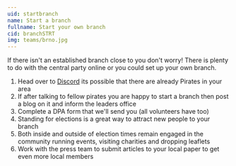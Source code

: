 ```yaml
---
uid: startbranch
name: Start a branch 
fullname: Start your own branch
cid: branchSTRT
img: teams/brno.jpg
---
```


If there isn't an established branch close to you don't worry! There is plenty to do with the central party online or you could set up your own branch.

1. Head over to [Discord](https://discord.gg/n78g37W) its possible that there are already Pirates in your area
2. If after talking to fellow pirates you are happy to start a branch then post a blog on it and inform the leaders office
3. Complete a DPA form that we'll send you (all volunteers have too)
4. Standing for elections is a great way to attract new people to your branch
5. Both inside and outside of election times remain engaged in the community running events, visiting charities and dropping leaflets
6. Work with the press team to submit articles to your local paper to get even more local members
